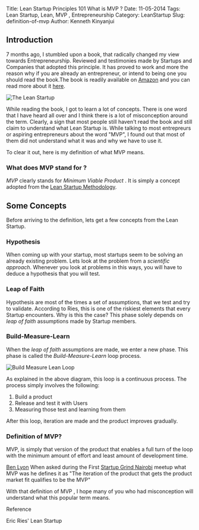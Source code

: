 Title: Lean Startup Principles 101  What is MVP ?
Date: 11-05-2014
Tags: Lean Startup, Lean, MVP , Entrepreneurship
Category: LeanStartup 
Slug: definition-of-mvp
Author: Kenneth Kinyanjui

## Introduction

7 months ago, I stumbled upon a book, that radically changed my view towards Entrepreneurship. Reviewed and 
testimonies made by Startups and Companies that adopted this principle. It has proved to work and more the 
reason why if you are already an entrepreneur, or intend to being one you should read the book.The book is readily available on [Amazon](http://www.amazon.com/The-Lean-Startup-Entrepreneurs-Continuous/dp/0307887898) and you can read more
about it [here](http://theleanstartup.com). 

![The Lean Startup](/images/leanstartup.jpg)

While reading the book, I got to learn a lot of concepts. There is one word that I have heard all over and I think there is a lot of misconception around the term. Clearly, a sign that most people still haven't read the book and still claim to understand what Lean Startup is. While talking to most entrepreurs or aspiring entrepreneurs about the word "MVP", I found out that most of them did not understand what it was and why we have to use it. 

To clear it out, here is my definition of what MVP means.

### What does MVP stand for ?

*MVP* clearly stands for *Minimum Viable Product* . It is simply a concept adopted from the [Lean Startup Methodology](http://leanstartup.com).

## Some Concepts

Before arriving to the definition, lets get a few concepts from the Lean Startup.

### Hypothesis

When coming up with your startup, most startups seem to be solving an already existing problem. Lets look at the problem from a 
*scientific approach*. Whenever you look at problems in this ways, you will have to deduce a hypothesis that you will test.

### Leap of Faith

Hypothesis are most of the times a set of assumptions, that we test and try to validate. According to Ries, this is one of
the riskiest elements that every Startup encounters. Why is this the case?  This phase solely depends on *leap of faith*
assumptions made by Startup members.

### Build-Measure-Learn

When the *leap of faith* assumptions are made, we enter a new phase. This phase is called the *Build-Measure-Learn* loop process.

![Build Measure Lean Loop](/images/build.jpeg)

As explained in the above diagram, this loop is a continuous process. The process simply involves the following:
 
1. Build a product
2. Release and test it with Users
3. Measuring those test and learning from them

After this loop, iteration are made and the product improves gradually.

###  Definition of MVP?

MVP, is simply that version of the product that enables a full turn of the loop with the minimum amount of effort and least amount of development time.

[Ben Lyon](https://www.linkedin.com/in/bmlyon) When asked during the First [Startup Grind Nairobi](http://www.meetup.com/Startup-Grind-Nairobi/) meetup what MVP was he defines it as "The iteration of the product that gets the product market fit qualifies to be the MVP"


With that definition of MVP , I hope many of you who had misconception will understand what this popular term means.


Reference

Eric Ries' Lean Startup

 


